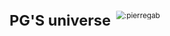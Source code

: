 <svg fill="none" viewBox="0 0 600 300" width="600" height="300" xmlns="http://www.w3.org/2000/svg">
  <foreignObject width="100%" height="100%">
    <div xmlns="http://www.w3.org/1999/xhtml">
            <!-- Your HTML content goes here -->
            <style>
                /* Your CSS styles */
                .clipped-image {
                    clip-path: inset(0px 0px 0px 0px);
                }
            </style>
            <div align="left" style="display: flex; align-items: center;">
                <h1 style="margin-right: 10px;">PG'S universe</h1>
                <img src="https://count.getloli.com/get/@:pierregab?theme=asoul" alt=":pierregab" class="clipped-image" />
            </div>
            <!-- ... more of your HTML content ... -->
        </div>
    </foreignObject>
</svg>
